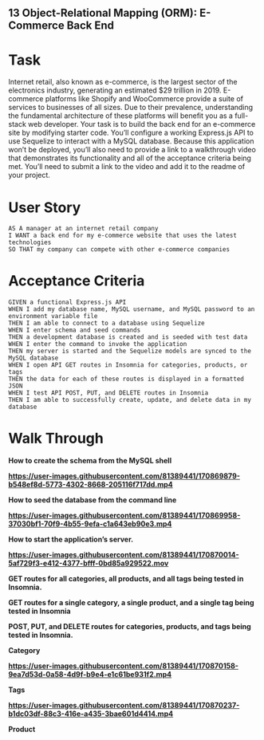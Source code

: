 ## 13 Object-Relational Mapping (ORM): E-Commerce Back End

# Task
Internet retail, also known as e-commerce, is the largest sector of the electronics industry, generating an estimated $29 trillion in 2019. E-commerce platforms like Shopify and WooCommerce provide a suite of services to businesses of all sizes. Due to their prevalence, understanding the fundamental architecture of these platforms will benefit you as a full-stack web developer.
Your task is to build the back end for an e-commerce site by modifying starter code. You’ll configure a working Express.js API to use Sequelize to interact with a MySQL database.
Because this application won’t be deployed, you’ll also need to provide a link to a walkthrough video that demonstrates its functionality and all of the acceptance criteria being met. You’ll need to submit a link to the video and add it to the readme of your project.

# User Story

```
AS A manager at an internet retail company
I WANT a back end for my e-commerce website that uses the latest technologies
SO THAT my company can compete with other e-commerce companies

```

# Acceptance Criteria
```
GIVEN a functional Express.js API
WHEN I add my database name, MySQL username, and MySQL password to an environment variable file
THEN I am able to connect to a database using Sequelize
WHEN I enter schema and seed commands
THEN a development database is created and is seeded with test data
WHEN I enter the command to invoke the application
THEN my server is started and the Sequelize models are synced to the MySQL database
WHEN I open API GET routes in Insomnia for categories, products, or tags
THEN the data for each of these routes is displayed in a formatted JSON
WHEN I test API POST, PUT, and DELETE routes in Insomnia
THEN I am able to successfully create, update, and delete data in my database

```

# Walk Through

<b> How to create the schema from the MySQL shell <b>

https://user-images.githubusercontent.com/81389441/170869879-b548ef8d-5773-4302-8668-205116f717dd.mp4


<b> How to seed the database from the command line <b>

https://user-images.githubusercontent.com/81389441/170869958-37030bf1-70f9-4b55-9efa-c1a643eb90e3.mp4


<b> How to start the application’s server. <b>
  
https://user-images.githubusercontent.com/81389441/170870014-5af729f3-e412-4377-bfff-0bd85a929522.mov



GET routes for all categories, all products, and all tags being tested in Insomnia.
  
GET routes for a single category, a single product, and a single tag being tested in Insomnia

POST, PUT, and DELETE routes for categories, products, and tags being tested in Insomnia.

<b> Category <b>

https://user-images.githubusercontent.com/81389441/170870158-9ea7d53d-0a58-4d9f-b9e4-e1c61be931f2.mp4


<b> Tags <b>
  
https://user-images.githubusercontent.com/81389441/170870237-b1dc03df-88c3-416e-a435-3bae601d4414.mp4


<b> Product <b>


